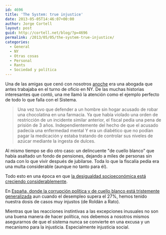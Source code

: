 ```yaml
---
id: 4696
title: 'The System: true injustice'
date: 2013-05-05T14:46:07+00:00
author: Jorge Cortell
layout: post
guid: http://cortell.net/blog/?p=4696
permalink: /2013/05/05/the-system-true-injustice/
categories:
  - General
  - NY
  - Otras cosas
  - Personal
  - Rants
  - Sociedad y polí­tica
---
```

Una de las amigas que cenó con nosotros <a title="http://cortell.net/blog/es/2013/05/ny-shorewalkers-the-great-saunter-2013/" href="http://cortell.net/blog/es/2013/05/ny-shorewalkers-the-great-saunter-2013/" target="_blank">anoche</a> era una abogada que antes trabajaba en el turno de oficio en NY. De las muchas historias interesantes que contó, una me llamó la atención como el ejemplo perfecto de todo lo que falla con el Sistema.

> Una vez tuvo que defender a un hombre sin hogar acusado de robar una chocolatina en una farmacia. Ya que había violado una orden de restricción de un incidente similar anterior, el fiscal pedía una pena de prisión de 3 años. Independientemente del hecho de que el acusado padecía una enfermedad mental Y era un diabético que no podían pagar la medicación y estaba tratando de controlar sus niveles de azúcar mediante la ingesta de dulces.

Al mismo tiempo se dio otro caso: un delincuente "de cuello blanco" que había asaltado un fondo de pensiones, dejando a miles de personas sin nada con lo que vivir después de jubilarse. Toda lo que la fiscalía pedía era una multa considerable (aunque no tanto para él).

Todo esto en una época en que <a title="http://scholar.google.com/scholar?q=increasing+socioeconomic+inequality&hl=en&as_sdt=0&as_vis=1&oi=scholart&sa=X&ei=UaeGUYyCC9TF4APJi4DYCw&ved=0CDIQgQMwAA" href="http://scholar.google.com/scholar?q=increasing+socioeconomic+inequality&hl=en&as_sdt=0&as_vis=1&oi=scholart&sa=X&ei=UaeGUYyCC9TF4APJi4DYCw&ved=0CDIQgQMwAA" target="_blank">la desigualdad socioeconómica está creciendo considerablemente</a>.

En <a title="http://www.nytimes.com/2013/05/05/world/europe/in-lean-years-after-boom-spains-graft-laid-bare.html" href="http://www.nytimes.com/2013/05/05/world/europe/in-lean-years-after-boom-spains-graft-laid-bare.html" target="_blank">España, donde la corrupción política y de cuello blanco está tristemente generalizada</a> aun cuando el desempleo supera el 27%, hemos tenido nuestra dosis de casos muy injustos (de Roldán a Rato).

Mientras que las reacciones instintivas a las excepciones inusuales no son una buena manera de hacer política, nos debemos a nosotros mismos asegurarnos de que el sistema nunca se convierte en una excusa y un mecanismo para la injusticia. Especialmente injusticia social.